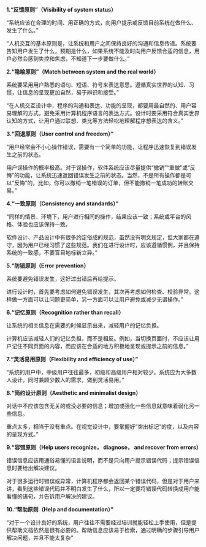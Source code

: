 **1.“反馈原则”（Visibility of system status）**

“系统应该在合理的时间、用正确的方式，向用户提示或反馈目前系统在做什么、发生了什么。”

“人机交互的基本原则是，让系统和用户之间保持良好的沟通和信息传递。系统要告知用户发生了什么，预期是什么，如果系统不能及时向用户反馈合适的信息，用户必然会感到失控和焦虑，不知道下一步要做什么。”

**2.“隐喻原则”（Match between system and the real world）**

系统要采用用户熟悉的语句、短语、符号来表达意思。遵循真实世界的认知、习惯，让信息的呈现更加自然，易于辨识和接受。”

“在人机交互设计中，程序的沟通和表达、功能的呈现，都要用最自然的、用户容易理解的方式，避免采用计算机程序语言的表达方式。设计时要采用符合真实世界认知的方式，让用户通过联想、类比等方法轻松地理解程序想表达的含义。”

**3.“回退原则（User control and freedom）”**

“用户经常会不小心操作错误，需要有一个简单的功能，让程序迅速恢复到错误发生之前的状态。

用户误操作的概率极高。对于误操作，软件系统应该尽量提供“撤销”“重做”或“反悔”的功能，让系统迅速返回错误发生之前的状态。当然，不是所有操作都是可以“反悔”的，比如，你可以撤销一笔错误的订单，但不能撤销一笔成功的转账交易。”

**4.“一致原则（Consistency and standards）”**

“同样的情景、环境下，用户进行相同的操作，结果应该一致；系统或平台的风格、体验也应该保持一致。

软件设计、产品设计中有很多约定俗成的规范，虽然没有明文规定，但大家都在遵守，因为用户已经习惯了这些规范。我们在进行设计时，应该遵循惯例，并且保持系统的一致感，不要盲目地标新立异。”

**5.“防错原则（Error prevention）**

系统要避免错误发生，这好过出错后再给提示。

进行设计时，首先要考虑如何避免错误发生，其次再考虑如何检查、校验异常。这样做一方面可以让问题更简单，另一方面可以让用户避免或减少无谓操作。”

**6.“记忆原则（Recognition rather than recall）**

让系统的相关信息在需要的时候显示出来，减轻用户的记忆负担。

计算机应该减轻人们的记忆负担，而不是相反。例如，当切换页面时，不应该让用户记住不同页面的内容，而应该在合适的地方积极地呈现或提示之前的信息。”

**7.“灵活易用原则（Flexibility and efficiency of use）”**

“系统的用户中，中级用户往往最多，初级和高级用户相对较少。系统应为大多数人设计，同时兼顾少数人的需求，做到灵活易用。”

**8.“简约设计原则（Aesthetic and minimalist design）**

对话中不应该包含无关的或没必要的信息；增加或强化一些信息就意味着弱化另一些信息。

重点太多，相当于没有重点。在视觉设计中，要掌握好“突出标记”的度，以及内容的呈现方式。”

**9.“容错原则（Help users recognize， diagnose， and recover from errors）**

错误信息应该用通俗易懂的语言说明，而不是只向用户提示错误代码；提示错误信息时要给出解决建议。

对于很多运行时错误或异常，计算机程序都会返回某个错误代码，但是对于用户来讲，看到这些错误代码并不明白发生了什么，所以一定要将错误代码转换成用户能看懂的语句，并告诉用户解决的建议。

**10.“帮助原则（Help and documentation）”**

“对于一个设计良好的系统，用户往往不需要经过培训就能轻松上手使用，但是提供帮助文档依然是很有必要的。帮助信息应该易于检索，通过明确的步骤引导用户解决问题，并且不能太复杂”